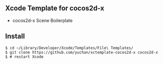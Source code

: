 Xcode Template for cocos2d-x
------------------------------

- cocos2d-x Scene Boilerplate

## Install

    $ cd ~/Library/Developer/Xcode/Templates/File\ Templates/
    $ git clone https://github.com/yuchan/xctemplate-cocos2d-x cocos2d-x
    $ # restart Xcode
